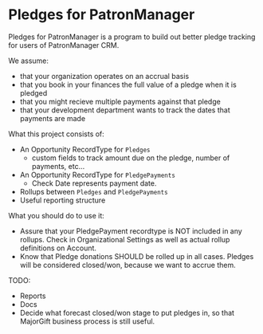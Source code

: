 # Pledges for PatronManager

Pledges for PatronManager is a program to build out better pledge tracking for users of PatronManager CRM. 

We assume:
* that your organization operates on an accrual basis
* that you book in your finances the full value of a pledge when it is pledged
* that you might recieve multiple payments against that pledge
* that your development department wants to track the dates that payments are made

What this project consists of:
* An Opportunity RecordType for `Pledges`
  * custom fields to track amount due on the pledge, number of payments, etc...
* An Opportunity RecordType for `PledgePayments`
  * Check Date represents payment date.
* Rollups between `Pledges` and `PledgePayments`
* Useful reporting structure

What you should do to use it:
* Assure that your PledgePayment recordtype is NOT included in any rollups. Check in Organizational Settings as well as actual rollup definitions on Account.
* Know that Pledge donations SHOULD be rolled up in all cases. Pledges will be considered closed/won, because we want to accrue them.

TODO:
* Reports
* Docs
* Decide what forecast closed/won stage to put pledges in, so that MajorGift business process is still useful.